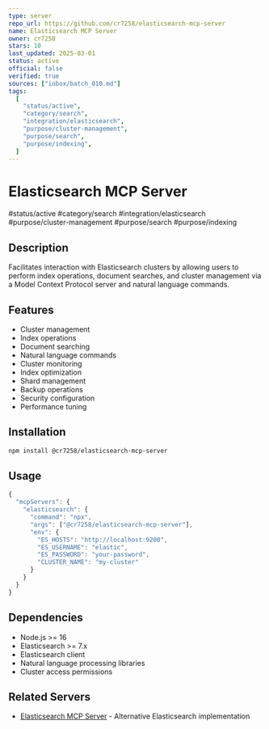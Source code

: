 ```yaml
---
type: server
repo_url: https://github.com/cr7258/elasticsearch-mcp-server
name: Elasticsearch MCP Server
owner: cr7258
stars: 10
last_updated: 2025-03-01
status: active
official: false
verified: true
sources: ["inbox/batch_010.md"]
tags:
  [
    "status/active",
    "category/search",
    "integration/elasticsearch",
    "purpose/cluster-management",
    "purpose/search",
    "purpose/indexing",
  ]
---
```


# Elasticsearch MCP Server

#status/active #category/search #integration/elasticsearch #purpose/cluster-management #purpose/search #purpose/indexing

## Description

Facilitates interaction with Elasticsearch clusters by allowing users to perform index operations, document searches, and cluster management via a Model Context Protocol server and natural language commands.

## Features

- Cluster management
- Index operations
- Document searching
- Natural language commands
- Cluster monitoring
- Index optimization
- Shard management
- Backup operations
- Security configuration
- Performance tuning

## Installation

```bash
npm install @cr7258/elasticsearch-mcp-server
```

## Usage

```javascript
{
  "mcpServers": {
    "elasticsearch": {
      "command": "npx",
      "args": ["@cr7258/elasticsearch-mcp-server"],
      "env": {
        "ES_HOSTS": "http://localhost:9200",
        "ES_USERNAME": "elastic",
        "ES_PASSWORD": "your-password",
        "CLUSTER_NAME": "my-cluster"
      }
    }
  }
}
```

## Dependencies

- Node.js >= 16
- Elasticsearch >= 7.x
- Elasticsearch client
- Natural language processing libraries
- Cluster access permissions

## Related Servers

- [Elasticsearch MCP Server](https://github.com/da1y/mcp-server-elasticsearch) - Alternative Elasticsearch implementation
